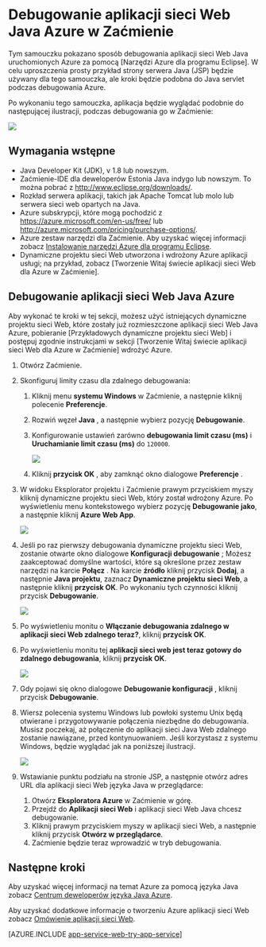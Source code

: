 <properties 
    pageTitle="Debugowanie aplikacji sieci Web Java Azure w Zaćmienie | Microsoft Azure" 
    description="Tym samouczku pokazano, jak za pomocą narzędzi Azure dla programu Eclipse debugowanie aplikacji sieci Web Java uruchomionych Azure." 
    services="app-service\web" 
    documentationCenter="java" 
    authors="selvasingh" 
    manager="wpickett" 
    editor=""/>

<tags 
    ms.service="app-service-web" 
    ms.workload="web" 
    ms.tgt_pltfrm="na" 
    ms.devlang="Java" 
    ms.topic="article" 
    ms.date="09/20/2016" 
    ms.author="asirveda;robmcm"/>

# <a name="debug-a-java-web-app-on-azure-in-eclipse"></a>Debugowanie aplikacji sieci Web Java Azure w Zaćmienie

Tym samouczku pokazano sposób debugowania aplikacji sieci Web Java uruchomionych Azure za pomocą [Narzędzi Azure dla programu Eclipse]. W celu uproszczenia prosty przykład strony serwera Java (JSP) będzie używany dla tego samouczka, ale kroki będzie podobna do Java servlet podczas debugowania Azure.

Po wykonaniu tego samouczka, aplikacja będzie wyglądać podobnie do następującej ilustracji, podczas debugowania go w Zaćmienie:

![][01]
 
## <a name="prerequisites"></a>Wymagania wstępne

* Java Developer Kit (JDK), v 1.8 lub nowszym.
* Zaćmienie-IDE dla deweloperów Estonia Java indygo lub nowszym. To można pobrać z <http://www.eclipse.org/downloads/>.
* Rozkład serwera aplikacji, takich jak Apache Tomcat lub molo lub serwera sieci web opartych na Java.
* Azure subskrypcji, które mogą pochodzić z <https://azure.microsoft.com/en-us/free/> lub <http://azure.microsoft.com/pricing/purchase-options/>.
* Azure zestaw narzędzi dla Zaćmienie. Aby uzyskać więcej informacji zobacz [Instalowanie narzędzi Azure dla programu Eclipse].
* Dynamiczne projektu sieci Web utworzona i wdrożony Azure aplikacji usługi; na przykład, zobacz [Tworzenie Witaj świecie aplikacji sieci Web dla Azure w Zaćmienie].

## <a name="to-debug-a-java-web-app-on-azure"></a>Debugowanie aplikacji sieci Web Java Azure

Aby wykonać te kroki w tej sekcji, możesz użyć istniejących dynamiczne projektu sieci Web, które zostały już rozmieszczone aplikacji sieci Web Java Azure, pobieranie [Przykładowych dynamiczne projektu sieci Web] i postępuj zgodnie instrukcjami w sekcji [Tworzenie Witaj świecie aplikacji sieci Web dla Azure w Zaćmienie] wdrożyć Azure. 

1. Otwórz Zaćmienie.

1. Skonfiguruj limity czasu dla zdalnego debugowania:

    1. Kliknij menu **systemu Windows** w Zaćmienie, a następnie kliknij polecenie **Preferencje**.
    1. Rozwiń węzeł **Java** , a następnie wybierz pozycję **Debugowanie**.
    1. Konfigurowanie ustawień zarówno **debugowania limit czasu (ms)** i **Uruchamianie limit czasu (ms)** do `120000`.

        ![][02]

    1. Kliknij **przycisk OK** , aby zamknąć okno dialogowe **Preferencje** .

1. W widoku Eksplorator projektu i Zaćmienie prawym przyciskiem myszy kliknij dynamiczne projektu sieci Web, który został wdrożony Azure. Po wyświetleniu menu kontekstowego wybierz pozycję **Debugowanie jako**, a następnie kliknij **Azure Web App**.

    ![][03]

1. Jeśli po raz pierwszy debugowania dynamiczne projektu sieci Web, zostanie otwarte okno dialogowe **Konfiguracji debugowanie** ; Możesz zaakceptować domyślne wartości, które są określone przez zestaw narzędzi na karcie **Połącz** . Na karcie **źródło** kliknij przycisk **Dodaj**, a następnie **Java projektu**, zaznacz **Dynamiczne projektu sieci Web**, a następnie kliknij **przycisk OK**. Po wykonaniu tych czynności kliknij przycisk **Debugowanie**.

    ![][04]

1. Po wyświetleniu monitu o **Włączanie debugowania zdalnego w aplikacji sieci Web zdalnego teraz?**, kliknij **przycisk OK**.

1. Po wyświetleniu monitu tej **aplikacji sieci web jest teraz gotowy do zdalnego debugowania**, kliknij **przycisk OK**.

    ![][05]

1. Gdy pojawi się okno dialogowe **Debugowanie konfiguracji** , kliknij przycisk **Debugowanie**.

1. Wiersz polecenia systemu Windows lub powłoki systemu Unix będą otwierane i przygotowywanie połączenia niezbędne do debugowania. Musisz poczekaj, aż połączenie do aplikacji sieci Java Web zdalnego zostanie nawiązane, przed kontynuowaniem. Jeśli korzystasz z systemu Windows, będzie wyglądać jak na poniższej ilustracji.

    ![][06]

1. Wstawianie punktu podziału na stronie JSP, a następnie otwórz adres URL dla aplikacji sieci Web języka Java w przeglądarce:

    1. Otwórz **Eksploratora Azure** w Zaćmienie w górę.
    1. Przejdź do **Aplikacji sieci Web** i aplikacji sieci Web Java chcesz debugowanie.
    1. Kliknij prawym przyciskiem myszy w aplikacji sieci Web, a następnie kliknij przycisk **Otwórz w przeglądarce**.
    1. Zaćmienie będzie teraz wprowadzić w tryb debugowania.

## <a name="next-steps"></a>Następne kroki

Aby uzyskać więcej informacji na temat Azure za pomocą języka Java zobacz [Centrum deweloperów języka Java Azure].

Aby uzyskać dodatkowe informacje o tworzeniu Azure aplikacji sieci Web zobacz [Omówienie aplikacji sieci Web].

[AZURE.INCLUDE [app-service-web-try-app-service](../../includes/app-service-web-try-app-service.md)]

<!-- URL List -->

[Azure App Service]: http://go.microsoft.com/fwlink/?LinkId=529714
[Azure zestaw narzędzi dla programu Eclipse]: ../azure-toolkit-for-eclipse.md
[Instalowanie narzędzi Azure dla programu Eclipse]: ../azure-toolkit-for-eclipse-installation.md
[Tworzenie aplikacji Web App Witaj świecie dla Azure w Zaćmienie]: ./app-service-web-eclipse-create-hello-world-web-app.md
[Przykładowy projekt dynamiczne sieci Web]: http://go.microsoft.com/fwlink/?LinkId=817337

[Centrum deweloperów języka Java Azure]: https://azure.microsoft.com/develop/java/
[Omówienie aplikacji sieci Web]: ./app-service-web-overview.md

<!-- IMG List -->

[01]: ./media/app-service-web-debug-java-web-app-in-eclipse/01-debug-java-web-app-in-eclipse.png
[02]: ./media/app-service-web-debug-java-web-app-in-eclipse/02-configure-eclipse-remote-debug.png
[03]: ./media/app-service-web-debug-java-web-app-in-eclipse/03-debug-as.png
[04]: ./media/app-service-web-debug-java-web-app-in-eclipse/04-debug-configurations.png
[05]: ./media/app-service-web-debug-java-web-app-in-eclipse/05-ready-for-remote-debugging.png
[06]: ./media/app-service-web-debug-java-web-app-in-eclipse/06-windows-command-prompt-connection-successful-to-remote.png
